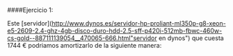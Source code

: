 ####Ejercicio 1:

Este [servidor](http://www.dynos.es/servidor-hp-proliant-ml350p-g8-xeon-e5-2609-2.4-ghz-4gb-disco-duro-hdd-2.5-sff-p420i-512mb-fbwc-460w-cs-gold--887111139054__470065-666.html"servidor en dynos")
  que cuesta 1744 € podriamos amortizarlo de la siguiente manera:



